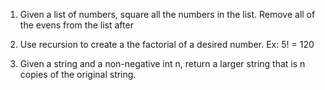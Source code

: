 1) Given a list of numbers, square all the numbers in the list. Remove all of the evens from the list after

2) Use recursion to create a the factorial of a desired number.
    Ex: 5! = 120

3) Given a string and a non-negative int n, return a larger string that is n copies of the original string.